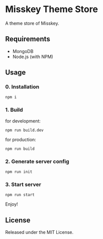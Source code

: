 # Misskey Theme Store
A theme store of Misskey.  

## Requirements
- MongoDB
- Node.js (with NPM)

## Usage
### 0. Installation
`npm i`

### 1. Build
for development:

`npm run build.dev`

for production:

`npm run build`

### 2. Generate server config
`npm run init`

### 3. Start server
`npm run start`

Enjoy!

## License
Released under the MIT License.  
